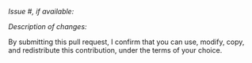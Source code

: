 _Issue #, if available:_

_Description of changes:_

By submitting this pull request, I confirm that you can use, modify, copy, and redistribute this contribution, under the
terms of your choice.
